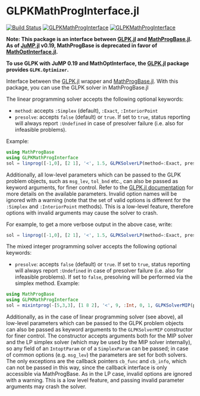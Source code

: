 GLPKMathProgInterface.jl
========================

[![Build Status](https://travis-ci.org/JuliaOpt/GLPKMathProgInterface.jl.svg?branch=master)](https://travis-ci.org/JuliaOpt/GLPKMathProgInterface.jl)
[![GLPKMathProgInterface](http://pkg.julialang.org/badges/GLPKMathProgInterface_0.6.svg)](https://pkg.julialang.org/detail/GLPKMathProgInterface)
[![GLPKMathProgInterface](http://pkg.julialang.org/badges/GLPKMathProgInterface_0.7.svg)](https://pkg.julialang.org/detail/GLPKMathProgInterface)

**Note: This package is an interface between [GLPK.jl](https://github.com/JuliaOpt/GLPK.jl) 
and [MathProgBase.jl](https://github.com/JuliaOpt/MathProgBase.jl). As of [JuMP.jl](https://github.com/JuliaOpt/JuMP.jl)
v0.19, MathProgBase is deprecated in favor of [MathOptInterface.jl](https://github.com/JuliaOpt/MathOptInterface.jl).**

**To use GLPK with JuMP 0.19 and MathOptInterface, the
[GLPK.jl](https://github.com/JuliaOpt/GLPK.jl) package provides `GLPK.Optimizer`.**

Interface between the [GLPK.jl] wrapper and [MathProgBase.jl].
With this package, you can use the GLPK solver in MathProgBase.jl

The linear programming solver accepts the following optional
keywords:

 * `method`: accepts `:Simplex` (default), `:Exact`, `:InteriorPoint`
 * `presolve`: accepts `false` (default) or `true`. If set to `true`,
    status reporting will always report `:Undefined` in case of
    presolver failure (i.e. also for infeasible problems).

Example:

```Julia
using MathProgBase
using GLPKMathProgInterface
sol = linprog([-1,0], [2 1], '<', 1.5, GLPKSolverLP(method=:Exact, presolve=true))
```

Additionally, all low-level parameters which can be passed to the GLPK problem objects, such as
`msg_lev`, `tol_bnd` etc., can also be passed as keyword arguments, for finer control. Refer to the
[GLPK.jl documentation] for more details on the available parameters. Invalid option
names will be ignored with a warning (note that the set of valid options is different for the
`:Simplex` and `:InteriorPoint` methods). This is a low-level feature, therefore options with invalid
arguments may cause the solver to crash.

For example, to get a more verbose output in the above case, write:

```Julia
sol = linprog([-1,0], [2 1], '<', 1.5, GLPKSolverLP(method=:Exact, presolve=true, msg_lev=GLPK.MSG_ON)
```

The mixed integer programming solver accepts the following optional
keywords:

 * `presolve`: accepts `false` (default) or `true`. If set to `true`,
    status reporting will always report `:Undefined` in case of
    presolver failure (i.e. also for infeasible problems). If set
    to `false`, presolving will be performed via the simplex method.
Example:


```Julia
using MathProgBase
using GLPKMathProgInterface
sol = mixintprog(-[5,3,3], [1 8 2], '<', 9, :Int, 0, 1, GLPKSolverMIP(presolve=true))
```

Additionally, as in the case of linear programming solver (see above), all low-level
parameters which can be passed to the GLPK problem objects can also be passed as keyword
arguments to the `GLPKSolverMIP` constructor for finer control. The constructor accepts
arguments both for the MIP solver and the LP simplex solver (which may be used by the MIP
solver internally), so any field of an `IntoptParam` or of a `SimplexParam` can be passed;
in case of common options (e.g. `msg_lev`) the parameters are set for both solvers.
The only exceptions are the callback pointers `cb_func` and `cb_info`, which can not
be passed in this way, since the callback interface is only accessible via MathProgBase.
As in the LP case, invalid options are ignored with a warning.
This is a low level feature, and passing invalid parameter arguments may crash the solver.

[GLPK.jl]: https://github.com/JuliaOpt/GLPK.jl
[MathProgBase.jl]: https://github.com/JuliaOpt/MathProgBase.jl
[GLPK.jl documentation]: https://gplkjl.readthedocs.org/en/latest/glpk.html
